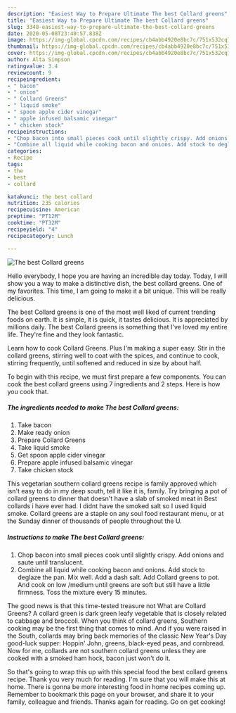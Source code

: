 ```yaml
---
description: "Easiest Way to Prepare Ultimate The best Collard greens"
title: "Easiest Way to Prepare Ultimate The best Collard greens"
slug: 3348-easiest-way-to-prepare-ultimate-the-best-collard-greens
date: 2020-05-08T23:40:57.838Z
image: https://img-global.cpcdn.com/recipes/cb4abb4920e8bc7c/751x532cq70/the-best-collard-greens-recipe-main-photo.jpg
thumbnail: https://img-global.cpcdn.com/recipes/cb4abb4920e8bc7c/751x532cq70/the-best-collard-greens-recipe-main-photo.jpg
cover: https://img-global.cpcdn.com/recipes/cb4abb4920e8bc7c/751x532cq70/the-best-collard-greens-recipe-main-photo.jpg
author: Alta Simpson
ratingvalue: 3.4
reviewcount: 9
recipeingredient:
- " bacon"
- " onion"
- " Collard Greens"
- " liquid smoke"
- " spoon apple cider vinegar"
- " apple infused balsamic vinegar"
- " chicken stock"
recipeinstructions:
- "Chop bacon into small pieces cook until slightly crispy. Add onions and saute until translucent."
- "Combine all liquid while cooking bacon and onions. Add stock to deglaze the pan. Mix well. Add a dash salt. Add Collard greens to pot. And cook on low /medium until greens are soft but still have a little firmness. Toss the mixture every 15 minutes."
categories:
- Recipe
tags:
- the
- best
- collard

katakunci: the best collard 
nutrition: 235 calories
recipecuisine: American
preptime: "PT12M"
cooktime: "PT32M"
recipeyield: "4"
recipecategory: Lunch

---
```



![The best Collard greens](https://img-global.cpcdn.com/recipes/cb4abb4920e8bc7c/751x532cq70/the-best-collard-greens-recipe-main-photo.jpg)

Hello everybody, I hope you are having an incredible day today. Today, I will show you a way to make a distinctive dish, the best collard greens. One of my favorites. This time, I am going to make it a bit unique. This will be really delicious.

The best Collard greens is one of the most well liked of current trending foods on earth. It is simple, it is quick, it tastes delicious. It is appreciated by millions daily. The best Collard greens is something that I've loved my entire life. They're fine and they look fantastic.

Learn how to cook Collard Greens. Plus I&#39;m making a super easy. Stir in the collard greens, stirring well to coat with the spices, and continue to cook, stirring frequently, until softened and reduced in size by about half.


To begin with this recipe, we must first prepare a few components. You can cook the best collard greens using 7 ingredients and 2 steps. Here is how you cook that.

<!--inarticleads1-->

##### The ingredients needed to make The best Collard greens:

1. Take  bacon
1. Make ready  onion
1. Prepare  Collard Greens
1. Take  liquid smoke
1. Get  spoon apple cider vinegar
1. Prepare  apple infused balsamic vinegar
1. Take  chicken stock


This vegetarian southern collard greens recipe is family approved which isn&#39;t easy to do in my deep south, tell it like it is, family. Try bringing a pot of collard greens to dinner that doesn&#39;t have a slab of smoked meat in Best collards i have ever had. I didnt have the smoked salt so I used liquid smoke. Collard greens are a staple on any soul food restaurant menu, or at the Sunday dinner of thousands of people throughout the U. 

<!--inarticleads2-->

##### Instructions to make The best Collard greens:

1. Chop bacon into small pieces cook until slightly crispy. Add onions and saute until translucent.
1. Combine all liquid while cooking bacon and onions. Add stock to deglaze the pan. Mix well. Add a dash salt. Add Collard greens to pot. And cook on low /medium until greens are soft but still have a little firmness. Toss the mixture every 15 minutes.


The good news is that this time-tested treasure not What are Collard Greens? A collard green is dark green leafy vegetable that is closely related to cabbage and broccoli. When you think of collard greens, Southern cooking may be the first thing that comes to mind. And if you were raised in the South, collards may bring back memories of the classic New Year&#39;s Day good-luck supper: Hoppin&#39; John, greens, black-eyed peas, and cornbread. Now for me, collards are not southern collard greens unless they are cooked with a smoked ham hock, bacon just won&#39;t do it. 

So that's going to wrap this up with this special food the best collard greens recipe. Thank you very much for reading. I'm sure that you will make this at home. There is gonna be more interesting food in home recipes coming up. Remember to bookmark this page on your browser, and share it to your family, colleague and friends. Thanks again for reading. Go on get cooking!
